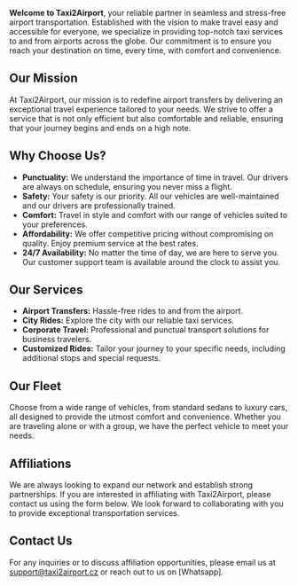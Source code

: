 **Welcome to Taxi2Airport**, your reliable partner in seamless and stress-free airport transportation. Established with the vision to make travel easy and accessible for everyone, we specialize in providing top-notch taxi services to and from airports across the globe. Our commitment is to ensure you reach your destination on time, every time, with comfort and convenience.

<h2 class="text-[24px] md:text-[28px] mt-6 mb-2 font-semibold">Our Mission</h2>

At Taxi2Airport, our mission is to redefine airport transfers by delivering an exceptional travel experience tailored to your needs. We strive to offer a service that is not only efficient but also comfortable and reliable, ensuring that your journey begins and ends on a high note.

<h2 class="text-[24px] md:text-[28px] mt-6 mb-2 font-semibold">Why Choose Us?</h2>

- **Punctuality:** We understand the importance of time in travel. Our drivers are always on schedule, ensuring you never miss a flight.
- **Safety:** Your safety is our priority. All our vehicles are well-maintained and our drivers are professionally trained.
- **Comfort:** Travel in style and comfort with our range of vehicles suited to your preferences.
- **Affordability:** We offer competitive pricing without compromising on quality. Enjoy premium service at the best rates.
- **24/7 Availability:** No matter the time of day, we are here to serve you. Our customer support team is available around the clock to assist you.

<h2 class="text-[24px] md:text-[28px] mt-6 mb-2 font-semibold">Our Services</h2>

- **Airport Transfers:** Hassle-free rides to and from the airport.
- **City Rides:** Explore the city with our reliable taxi services.
- **Corporate Travel:** Professional and punctual transport solutions for business travelers.
- **Customized Rides:** Tailor your journey to your specific needs, including additional stops and special requests.

<h2 class="text-[24px] md:text-[28px] mt-6 mb-2 font-semibold">Our Fleet</h2>

Choose from a wide range of vehicles, from standard sedans to luxury cars, all designed to provide the utmost comfort and convenience. Whether you are traveling alone or with a group, we have the perfect vehicle to meet your needs.

<h2 class="text-[24px] md:text-[28px] mt-6 mb-2 font-semibold">Affiliations</h2>

We are always looking to expand our network and establish strong partnerships. If you are interested in affiliating with Taxi2Airport, please contact us using the form below. We look forward to collaborating with you to provide exceptional transportation services.

<h2 class="text-[24px] md:text-[28px] mt-6 mb-2 font-semibold">Contact Us</h2>

For any inquiries or to discuss affiliation opportunities, please email us at [support@taxi2airport.cz](mailto:support@taxi2airport.cz) or reach out to us on [Whatsapp].
